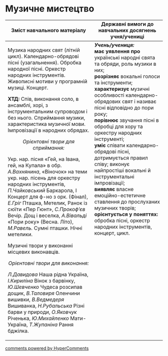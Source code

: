 <div id="hypercomments_widget" class="js-hypercomments-widget invisible"></div>

Музичне мистецтво
=============================================

<table>
  <tr>
    <td width="55%" align="center"><b>Зміст навчального матеріалу</b></td>
    <td width="45%" align="center"><b>Державні вимоги до навчальних досягнень учня/учениці</b></td>
  </tr>
<tbody>
  <tr>
    <td width="55%" style="vertical-align:top !important;">
<p>Музика народних свят (літній цикл). Календарно-обрядові пісні (узагальнення). Обробка народної пісні. Оркестр народних інструментів. Живописні мотиви у програмній музиці. Концерт. </p>    
<p><b>ХТД:</b> Спів, виконання соло, в ансамблі, хорі, з інструментальним супроводом і без нього. Сприймання музики, характеристика музичної мови. Імпровізації в народних обрядах.</p>  
<center><i>Орієнтовні твори для сприймання:</i></center>
<p>Укр. нар. пісня «Гей, на Івана, гей, на Купала» в обр. <i>А.Вахнянина</i>, «Віночок» на теми укр. нар. пісень для оркестру народних інструментів, <i>П.Чайковський</i> Баркарола, І Концерт для ф-но з орк. (Фінал), <i>Е.Гріг</i> Пташка, Метелик, Ранок із сюїти «Пер Гюнт», <i>С.Прокоф’єв</i> Вечір. Дощ і веселка, <i>А.Вівальді</i> «Пори року» (Весна. Літо), <i>М.Равель.</i> Сумні пташки. Нічні метелики.</p>
<p>Музичні твори у виконанні місцевих виконавців.</p>
<center><i>Орієнтовні твори для виконання:</i></center>
<p><i>Л.Давидова</i> Наша рідна Україна, <i>І.Кириліна</i> Вінок з барвінку, <i>Ю.Шевченко</i> Чудеса розсипав дощик, <i>В.Таловиря</i> Оленчини вишивки, <i>В.Ведмедеря</i> Вишиванка, <i>Н.Рубальська</i> Різні барви у природи, <i>О.Яковчук</i> Річенька, <i>Ю.Михайленко</i> Мати-Україна, <i>Т.Жупаніна</i> Рання бджілка.<br></p>
	</td>
<td width="45%" style="vertical-align:top !important;"><b><i>Учень/учениця:</i></b><br>
<b>має уявлення про</b> українські народні свята та обряди, роль музики в них;<br>
<b>розрізняє</b> вокальні голоси та інструменти;<br>
<b>характеризує</b> музичні особливості календарно-обрядових свят і називає пісні відповідно до пори року;<br>
<b>порівнює</b> звучання пісні в обробці для хору та оркестру народних інструменті;<br>
<b>уміє</b> співати календарно-обрядові пісні, дотримується правил співу; виконує найпростіші вокальні й інструментальні імпровізації;<br>
<b>виявляє</b> власне емоційно-естетичне ставлення до прослуханих музичних творів;<br>
<b>орієнтується у поняттях: </b> обробка пісні,  оркестр народних інструментів, концерт, цикл.<br>
</td>
	</tr>
</tbody>
</table>

<div class="js-hypercomments-container">
<a href="http://hypercomments.com" class="hc-link" title="comments widget">comments powered by HyperComments</a>
</div>